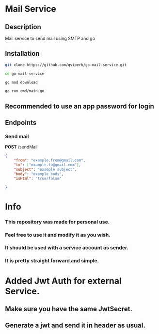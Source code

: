 # Mail Service


## Description

Mail service to send mail using SMTP and go


## Installation

```bash
git clone https://github.com/qviperh/go-mail-service.git
```

```bash
cd go-mail-service
```

```bash
go mod download
```

```bash
go run cmd/main.go
```


## Recommended to use an app password for login

## Endpoints


### Send mail

<b>POST</b> /sendMail

```json
{
    "from": "example.from@gmail.com",
    "to": ["example.to@gmail.com"],
    "subject": "example subject",
    "body": "example body",
    "isHtml": "true/false"

}
```


# Info


### This repository was made for personal use. 
### Feel free to use it and modify it as you wish.
### It should be used with a service account as sender.
### It is pretty straight forward and simple.

# Added Jwt Auth for external Service.
## Make sure you have the same JwtSecret. 
## Generate a jwt and send it in header as usual.